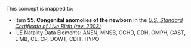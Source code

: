 This concept is mapped to:
* Item **55. Congenital anomolies of the newborn** in the *[U.S. Standard Certificate of Live Birth (rev. 2003)](https://www.cdc.gov/nchs/data/dvs/birth11-03final-ACC.pdf)*
* IJE Natality Data Elements: ANEN, MNSB, CCHD, CDH, OMPH, GAST, LIMB, CL, CP, DOWT, CDIT, HYPO
